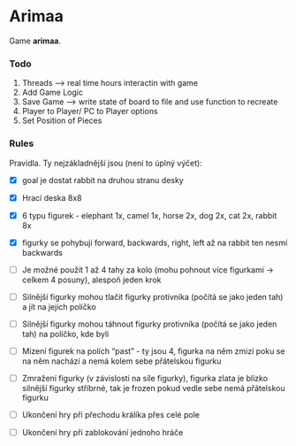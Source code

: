 # Arimaa

Game __arimaa__.


### Todo

1. Threads --> real time hours interactin with game
2. Add Game Logic
3. Save Game --> write state of board to file and use function to recreate
4. Player to Player/ PC to Player options
5. Set Position of Pieces

### Rules

Pravidla. Ty nejzákladnější jsou (není to úplný výčet):
- [x] goal je dostat rabbit na druhou stranu desky
- [x] Hrací deska 8x8
- [x] 6 typu figurek - elephant 1x, camel 1x, horse 2x, dog 2x, cat 2x, rabbit 8x
- [x] figurky se pohybují forward, backwards, right, left až na rabbit ten nesmí backwards
- [ ] Je možné použít 1 až 4 tahy za kolo (mohu pohnout více figurkami -> celkem 4 posuny), alespoň jeden krok
- [ ] Silnější figurky mohou tlačit figurky protivníka (počítá se jako jeden tah) a jít na jejich políčko
- [ ] Silnější figurky mohou táhnout figurky protivníka (počítá se jako jeden tah) na políčko, kde byli
- [ ] Mizení figurek na polích “past” - ty jsou 4, figurka na něm zmizí poku se na něm nachází a nemá kolem sebe
  přátelskou figurku
- [ ] Zmražení figurky (v závislosti na síle figurky), figurka zlata je blízko silnější figurky stříbrné, tak je frozen
  pokud vedle sebe nemá přátelskou figurku
- [ ] Ukončení hry při přechodu králíka přes celé pole
- [ ] Ukončení hry při zablokování jednoho hráče

